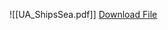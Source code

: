 ![[UA_ShipsSea.pdf]]
<a href="/assets/UA_ShipsSea.pdf" download="anidiotsguidetosailing.pdf">Download File</a>

